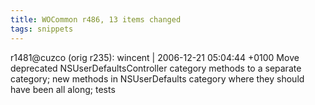 ```yaml
---
title: WOCommon r486, 13 items changed
tags: snippets
---
```


r1481@cuzco (orig r235): wincent | 2006-12-21 05:04:44 +0100 Move deprecated NSUserDefaultsController category methods to a separate category; new methods in NSUserDefaults category where they should have been all along; tests
